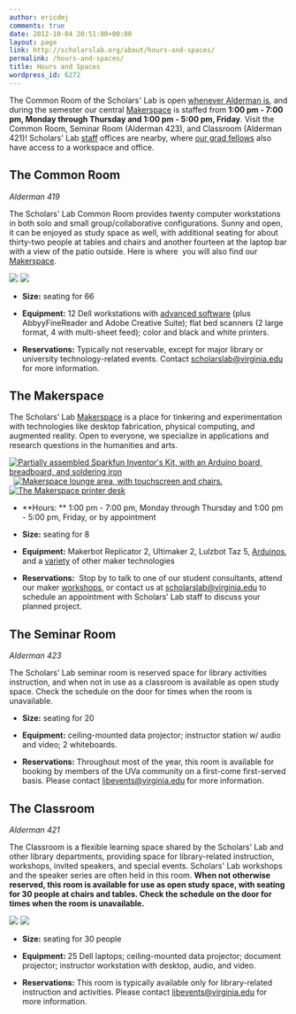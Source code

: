 ```yaml
---
author: ericdmj
comments: true
date: 2012-10-04 20:51:00+00:00
layout: page
link: http://scholarslab.org/about/hours-and-spaces/
permalink: /hours-and-spaces/
title: Hours and Spaces
wordpress_id: 6272
---
```


The Common Room of the Scholars' Lab is open [whenever Alderman is](http://www.library.virginia.edu/hours/#!/scholars-lab,alderman), and during the semester our central [Makerspace](http://www.scholarslab.org/makerspace/) is staffed from **1:00 pm - 7:00 pm, Monday through Thursday and 1:00 pm - 5:00 pm, Friday**. Visit the Common Room, Seminar Room (Alderman 423), and Classroom (Alderman 421)! Scholars' Lab [staff](http://scholarslab.org/people) offices are nearby, where [our grad fellows](http://www.scholarslab.org/graduate-fellowships/) also have access to a workspace and office.


## The Common Room


_Alderman 419_

The Scholars' Lab Common Room provides twenty computer workstations in both solo and small group/collaborative configurations. Sunny and open, it can be enjoyed as study space as well, with additional seating for about thirty-two people at tables and chairs and another fourteen at the laptop bar with a view of the patio outside. Here is where  you will also find our [Makerspace](http://www.scholarslab.org/makerspace/).

[![](http://www.scholarslab.org/wp-content/uploads/2012/10/slabcommonroom001-110x110.jpg)](http://www.scholarslab.org/wp-content/uploads/2012/10/slabcommonroom001.jpg) [![](http://www.scholarslab.org/wp-content/uploads/2012/10/slabcommonroom01-110x110.jpg)](http://www.scholarslab.org/wp-content/uploads/2012/10/slabcommonroom01.jpg)



 	
  * **Size:** seating for 66

 	
  * **Equipment:** 12 Dell workstations with [advanced software](http://its.virginia.edu/labs/listEquipDetail.php?room_id=34&machine_group=1) (plus AbbyyFineReader and Adobe Creative Suite); flat bed scanners (2 large format, 4 with multi-sheet feed); color and black and white printers.

 	
  * **Reservations:** Typically not reservable, except for major library or university technology-related events. Contact [scholarslab@virginia.edu](mailto:scholarslab@virginia.edu) for more information.




## The Makerspace


The Scholars’ Lab [Makerspace](http://scholarslab.org/makerspace/) is a place for tinkering and experimentation with technologies like desktop fabrication, physical computing, and augmented reality. Open to everyone, we specialize in applications and research questions in the humanities and arts.

[![Partially assembled Sparkfun Inventor's Kit, with an Arduino board, breadboard, and soldering iron](http://scholarslab.org/wp-content/uploads/2014/09/makerspace7-110x110.jpg)](http://scholarslab.org/wp-content/uploads/2014/09/makerspace7.jpg)  [![Makerspace lounge area, with touchscreen and chairs.](http://scholarslab.org/wp-content/uploads/2014/05/makerspace31-110x110.jpg)](http://scholarslab.org/wp-content/uploads/2014/05/makerspace31.jpg)[![The Makerspace printer desk](http://scholarslab.org/wp-content/uploads/2014/05/makerspace4-110x110.jpg)](http://scholarslab.org/wp-content/uploads/2014/05/makerspace4.jpg)



 	
  * **Hours: ** 1:00 pm - 7:00 pm, Monday through Thursday and 1:00 pm - 5:00 pm, Friday, or by appointment

 	
  * **Size:** seating for 8

 	
  * **Equipment:** Makerbot Replicator 2, Ultimaker 2, Lulzbot Taz 5, [Arduinos](https://www.sparkfun.com/products/12001), and a [variety](http://scholarslab.org/makerspace/) of other maker technologies

 	
  * **Reservations:**  Stop by to talk to one of our student consultants, attend our maker [workshops](http://www.scholarslab.org/events/), or contact us at [scholarslab@virginia.edu](mailto:scholarslab@virginia.edu) to schedule an appointment with Scholars’ Lab staff to discuss your planned project.





## The Seminar Room


_Alderman 423_

The Scholars' Lab seminar room is reserved space for library activities instruction, and when not in use as a classroom is available as open study space. Check the schedule on the door for times when the room is unavailable.



 	
  * **Size:** seating for 20

 	
  * **Equipment:** ceiling-mounted data projector; instructor station w/ audio and video; 2 whiteboards.

 	
  * **Reservations:** Throughout most of the year, this room is available for booking by members of the UVa community on a first-come first-served basis. Please contact [libevents@virginia.edu](mailto:libevents@virginia.edu) for more information.




## The Classroom


_Alderman 421_

The Classroom is a flexible learning space shared by the Scholars' Lab and other library departments, providing space for library-related instruction, workshops, invited speakers, and special events. Scholars' Lab workshops and the speaker series are often held in this room. **When not otherwise reserved, this room is available for use as open study space, with seating for 30 people at chairs and tables. Check the schedule on the door for times when the room is unavailable.**

[![](http://www.scholarslab.org/wp-content/uploads/2012/10/slabalderman42101-110x110.jpg)](http://www.scholarslab.org/wp-content/uploads/2012/10/slabalderman42101.jpg) [![](http://www.scholarslab.org/wp-content/uploads/2012/10/slabalderman42102-110x110.jpg)](http://www.scholarslab.org/wp-content/uploads/2012/10/slabalderman42102.jpg)



 	
  * **Size:** seating for 30 people

 	
  * **Equipment:** 25 Dell laptops; ceiling-mounted data projector; document projector; instructor workstation with desktop, audio, and video.

 	
  * **Reservations:** This room is typically available only for library-related instruction and activities. Please contact [libevents@virginia.edu](mailto:libevents@virginia.edu) for more information.


